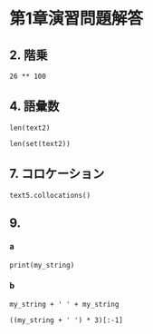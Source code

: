 # 第1章演習問題解答

## 2. 階乗
```
26 ** 100
```  
## 4. 語彙数
```
len(text2)
```  
```
len(set(text2))
```
## 7. コロケーション
```
text5.collocations()
```
## 9.
#### a
```
print(my_string)
```
#### b
```
my_string + ' ' + my_string
```  
```
((my_string + ' ') * 3)[:-1]
```
